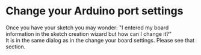Change your Arduino port settings
===

Once you have your sketch you may wonder: "I entered my board information in the sketch creation wizard but how can I change it?"  
It is in the same dialog as in the change your board settings. Please see that section.